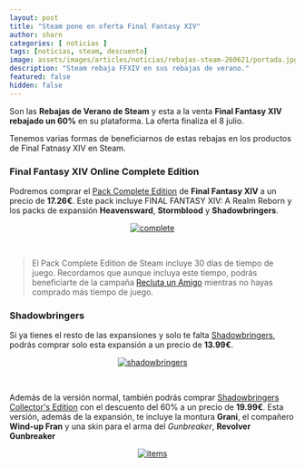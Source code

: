 ```yaml
---
layout: post
title: "Steam pone en oferta Final Fantasy XIV"
author: sharn
categories: [ noticias ]
tags: [noticias, steam, descuento]
image: assets/images/articles/noticias/rebajas-steam-260621/portada.jpg
description: "Steam rebaja FFXIV en sus rebajas de verano."
featured: false
hidden: false
---
```

Son las **Rebajas de Verano de Steam** y esta a la venta **Final Fantasy XIV rebajado un 60%** en su plataforma. La oferta finaliza el 8 julio.

Tenemos varias formas de beneficiarnos de estas rebajas en los productos de Final Fatnasy XIV en Steam.

### Final Fantasy XIV Online Complete Edition

Podremos comprar el <a href="https://store.steampowered.com/bundle/9957/FINAL_FANTASY_XIV_Online_Complete_Edition/" target="_blank">Pack Complete Edition</a> de **Final Fantasy XIV** a un precio de **17.26€**. Este pack incluye FINAL FANTASY XIV: A Realm Reborn y los packs de expansión **Heavensward**, **Stormblood** y **Shadowbringers**. 
<p align="center"><a href="https://store.steampowered.com/bundle/9957/FINAL_FANTASY_XIV_Online_Complete_Edition/" target="_blank"><img src="{{ site.baseurl }}/assets/images/articles/noticias/rebajas-steam-260621/complete.jpg" alt="complete"/></a></p>
<br/>
<blockquote>
El Pack Complete Edition de Steam incluye 30 días de tiempo de juego. Recordamos que aunque incluya este tiempo, podrás beneficiarte de la campaña <a href="/reclutaamigo" target="_blank">Recluta un Amigo</a> mientras no hayas comprado más tiempo de juego.
</blockquote> 

### Shadowbringers

Si ya tienes el resto de las expansiones y solo te falta <a href="https://store.steampowered.com/app/1016870/FINAL_FANTASY_XIV_Shadowbringers/" target="_blank">Shadowbringers</a>, podrás comprar solo esta expansión a un precio de **13.99€**.
<p align="center"><a href="https://store.steampowered.com/app/1016870/FINAL_FANTASY_XIV_Shadowbringers/" target="_blank"><img src="{{ site.baseurl }}/assets/images/articles/noticias/rebajas-steam-260621/shadowbringers.jpg" alt="shadowbringers"/></a></p>
<br/>

Además de la versión normal, también podrás comprar <a href="https://store.steampowered.com/app/1016870/FINAL_FANTASY_XIV_Shadowbringers/" target="_blank">Shadowbringers Collector's Edition</a> con el descuento del 60% a un precio de **19.99€**. Esta versión, además de la expansión, te incluye la montura **Grani**, el compañero **Wind-up Fran** y una skin para el arma del *Gunbreaker*, **Revolver Gunbreaker**
<p align="center"><a href="https://store.steampowered.com/app/1016870/FINAL_FANTASY_XIV_Shadowbringers/" target="_blank"><img src="{{ site.baseurl }}/assets/images/articles/noticias/rebajas-steam-260621/items.jpg" alt="items"/></a></p>